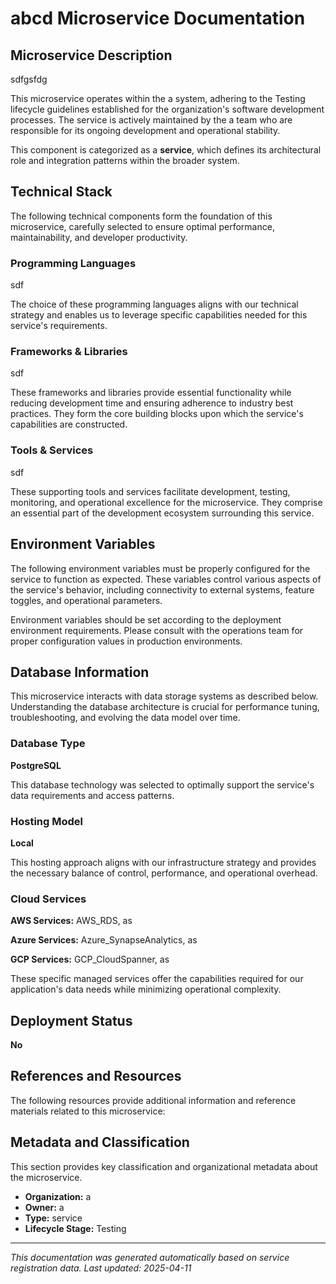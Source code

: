 # abcd Microservice Documentation

## Microservice Description

sdfgsfdg

This microservice operates within the a system, adhering to the Testing lifecycle guidelines established for the organization's software development processes. The service is actively maintained by the a team who are responsible for its ongoing development and operational stability.

This component is categorized as a **service**, which defines its architectural role and integration patterns within the broader system.

## Technical Stack

The following technical components form the foundation of this microservice, carefully selected to ensure optimal performance, maintainability, and developer productivity.

### Programming Languages

sdf

The choice of these programming languages aligns with our technical strategy and enables us to leverage specific capabilities needed for this service's requirements.

### Frameworks & Libraries

sdf

These frameworks and libraries provide essential functionality while reducing development time and ensuring adherence to industry best practices. They form the core building blocks upon which the service's capabilities are constructed.

### Tools & Services

sdf

These supporting tools and services facilitate development, testing, monitoring, and operational excellence for the microservice. They comprise an essential part of the development ecosystem surrounding this service.

## Environment Variables

The following environment variables must be properly configured for the service to function as expected. These variables control various aspects of the service's behavior, including connectivity to external systems, feature toggles, and operational parameters.

Environment variables should be set according to the deployment environment requirements. Please consult with the operations team for proper configuration values in production environments.

## Database Information

This microservice interacts with data storage systems as described below. Understanding the database architecture is crucial for performance tuning, troubleshooting, and evolving the data model over time.

### Database Type

**PostgreSQL**

This database technology was selected to optimally support the service's data requirements and access patterns.

### Hosting Model

**Local**

This hosting approach aligns with our infrastructure strategy and provides the necessary balance of control, performance, and operational overhead.

### Cloud Services

**AWS Services:** AWS_RDS, as

**Azure Services:** Azure_SynapseAnalytics, as

**GCP Services:** GCP_CloudSpanner, as

These specific managed services offer the capabilities required for our application's data needs while minimizing operational complexity.

## Deployment Status

**No**

## References and Resources

The following resources provide additional information and reference materials related to this microservice:

## Metadata and Classification

This section provides key classification and organizational metadata about the microservice.

- **Organization:** a
- **Owner:** a
- **Type:** service
- **Lifecycle Stage:** Testing
---

*This documentation was generated automatically based on service registration data. Last updated: 2025-04-11*

